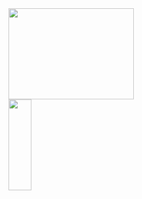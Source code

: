 <div>
  <a href="https://github.com/FelipeRotermel">
  <img height="180em" width="70%" src="https://github-readme-stats.vercel.app/api?username=FelipeRotermel&hide=prs,issues&show_icons=true&theme=radical" />
  <img height="180em" width="30%" src="https://github-readme-stats.vercel.app/api/top-langs/?username=FelipeRotermel&layout=compact&langs_count=7&theme=radical"" />
</div>
  
